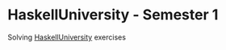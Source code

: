 # HaskellUniversity - Semester 1

Solving [HaskellUniversity](https://github.com/HaskellChamber/Haskell-University) exercises
